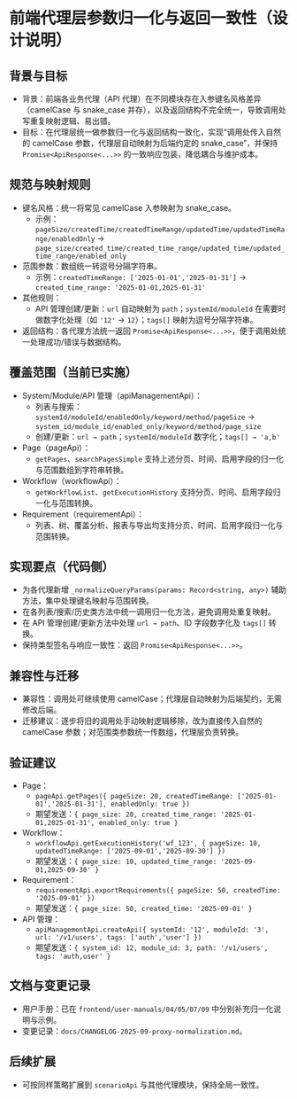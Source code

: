 # 前端代理层参数归一化与返回一致性（设计说明）

## 背景与目标
- 背景：前端各业务代理（API 代理）在不同模块存在入参键名风格差异（camelCase 与 snake_case 并存），以及返回结构不完全统一，导致调用处写重复映射逻辑、易出错。
- 目标：在代理层统一做参数归一化与返回结构一致化，实现“调用处传入自然的 camelCase 参数，代理层自动映射为后端约定的 snake_case”，并保持 `Promise<ApiResponse<...>>` 的一致响应包装，降低耦合与维护成本。

## 规范与映射规则
- 键名风格：统一将常见 camelCase 入参映射为 snake_case。
  - 示例：`pageSize/createdTime/createdTimeRange/updatedTime/updatedTimeRange/enabledOnly` → `page_size/created_time/created_time_range/updated_time/updated_time_range/enabled_only`
- 范围参数：数组统一转逗号分隔字符串。
  - 示例：`createdTimeRange: ['2025-01-01','2025-01-31']` → `created_time_range: '2025-01-01,2025-01-31'`
- 其他规则：
  - API 管理创建/更新：`url` 自动映射为 `path`；`systemId/moduleId` 在需要时做数字化处理（如 `'12'` → `12`）；`tags[]` 映射为逗号分隔字符串。
- 返回结构：各代理方法统一返回 `Promise<ApiResponse<...>>`，便于调用处统一处理成功/错误与数据结构。

## 覆盖范围（当前已实施）
- System/Module/API 管理（apiManagementApi）：
  - 列表与搜索：`systemId/moduleId/enabledOnly/keyword/method/pageSize` → `system_id/module_id/enabled_only/keyword/method/page_size`
  - 创建/更新：`url → path`；`systemId/moduleId` 数字化；`tags[] → 'a,b'`
- Page（pageApi）：
  - `getPages`、`searchPagesSimple` 支持上述分页、时间、启用字段的归一化与范围数组到字符串转换。
- Workflow（workflowApi）：
  - `getWorkflowList`、`getExecutionHistory` 支持分页、时间、启用字段归一化与范围转换。
- Requirement（requirementApi）：
  - 列表、树、覆盖分析、报表与导出均支持分页、时间、启用字段归一化与范围转换。

## 实现要点（代码侧）
- 为各代理新增 `_normalizeQueryParams(params: Record<string, any>)` 辅助方法，集中处理键名映射与范围转换。
- 在各列表/搜索/历史类方法中统一调用归一化方法，避免调用处重复映射。
- 在 API 管理创建/更新方法中处理 `url → path`、ID 字段数字化及 `tags[]` 转换。
- 保持类型签名与响应一致性：返回 `Promise<ApiResponse<...>>`。

## 兼容性与迁移
- 兼容性：调用处可继续使用 camelCase；代理层自动映射为后端契约，无需修改后端。
- 迁移建议：逐步将旧的调用处手动映射逻辑移除，改为直接传入自然的 camelCase 参数；对范围类参数统一传数组，代理层负责转换。

## 验证建议
- Page：
  - `pageApi.getPages({ pageSize: 20, createdTimeRange: ['2025-01-01','2025-01-31'], enabledOnly: true })`
  - 期望发送：`{ page_size: 20, created_time_range: '2025-01-01,2025-01-31', enabled_only: true }`
- Workflow：
  - `workflowApi.getExecutionHistory('wf_123', { pageSize: 10, updatedTimeRange: ['2025-09-01','2025-09-30'] })`
  - 期望发送：`{ page_size: 10, updated_time_range: '2025-09-01,2025-09-30' }`
- Requirement：
  - `requirementApi.exportRequirements({ pageSize: 50, createdTime: '2025-09-01' })`
  - 期望发送：`{ page_size: 50, created_time: '2025-09-01' }`
- API 管理：
  - `apiManagementApi.createApi({ systemId: '12', moduleId: '3', url: '/v1/users', tags: ['auth','user'] })`
  - 期望发送：`{ system_id: 12, module_id: 3, path: '/v1/users', tags: 'auth,user' }`

## 文档与变更记录
- 用户手册：已在 `frontend/user-manuals/04/05/07/09` 中分别补充归一化说明与示例。
- 变更记录：`docs/CHANGELOG-2025-09-proxy-normalization.md`。

## 后续扩展
- 可按同样策略扩展到 `scenarioApi` 与其他代理模块，保持全局一致性。